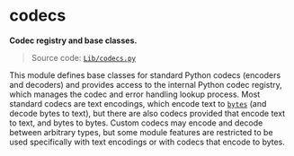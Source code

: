 # codecs

**Codec registry and base classes.**

> Source code: [`Lib/codecs.py`](https://github.com/python/cpython/tree/3.12/Lib/codecs.py)

This module defines base classes for standard Python codecs (encoders and decoders) and provides access to the internal Python codec registry, which manages the codec and error handling lookup process. Most standard codecs are text encodings, which encode text to [`bytes`](/built-in-types/bytes/) (and decode bytes to text), but there are also codecs provided that encode text to text, and bytes to bytes. Custom codecs may encode and decode between arbitrary types, but some module features are restricted to be used specifically with text encodings or with codecs that encode to bytes.
